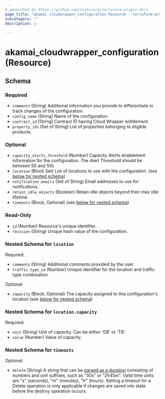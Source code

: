 ```yaml
---
# generated by https://github.com/hashicorp/terraform-plugin-docs
page_title: "akamai_cloudwrapper_configuration Resource - terraform-provider-akamai"
subcategory: ""
description: |-
  
---
```


# akamai_cloudwrapper_configuration (Resource)





<!-- schema generated by tfplugindocs -->
## Schema

### Required

- `comments` (String) Additional information you provide to differentiate or track changes of the configuration.
- `config_name` (String) Name of the configuration.
- `contract_id` (String) Contract ID having Cloud Wrapper entitlement.
- `property_ids` (Set of String) List of properties belonging to eligible products.

### Optional

- `capacity_alerts_threshold` (Number) Capacity Alerts enablement information for the configuration. The Alert Threshold should be between 50 and 100.
- `location` (Block Set) List of locations to use with the configuration. (see [below for nested schema](#nestedblock--location))
- `notification_emails` (Set of String) Email addresses to use for notifications.
- `retain_idle_objects` (Boolean) Retain idle objects beyond their max idle lifetime.
- `timeouts` (Block, Optional) (see [below for nested schema](#nestedblock--timeouts))

### Read-Only

- `id` (Number) Resource's unique identifier.
- `revision` (String) Unique hash value of the configuration.

<a id="nestedblock--location"></a>
### Nested Schema for `location`

Required:

- `comments` (String) Additional comments provided by the user.
- `traffic_type_id` (Number) Unique identifier for the location and traffic type combination

Optional:

- `capacity` (Block, Optional) The capacity assigned to this configuration's location (see [below for nested schema](#nestedblock--location--capacity))

<a id="nestedblock--location--capacity"></a>
### Nested Schema for `location.capacity`

Required:

- `unit` (String) Unit of capacity. Can be either 'GB' or 'TB'.
- `value` (Number) Value of capacity.



<a id="nestedblock--timeouts"></a>
### Nested Schema for `timeouts`

Optional:

- `delete` (String) A string that can be [parsed as a duration](https://pkg.go.dev/time#ParseDuration) consisting of numbers and unit suffixes, such as "30s" or "2h45m". Valid time units are "s" (seconds), "m" (minutes), "h" (hours). Setting a timeout for a Delete operation is only applicable if changes are saved into state before the destroy operation occurs.

